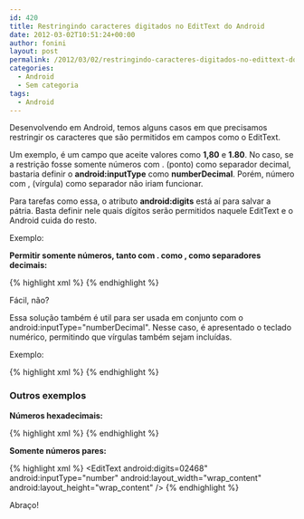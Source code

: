 ```yaml
---
id: 420
title: Restringindo caracteres digitados no EditText do Android
date: 2012-03-02T10:51:24+00:00
author: fonini
layout: post
permalink: /2012/03/02/restringindo-caracteres-digitados-no-edittext-do-android/
categories:
  - Android
  - Sem categoria
tags:
  - Android
---
```

Desenvolvendo em Android, temos alguns casos em que precisamos restringir os caracteres que são permitidos em campos como o EditText. 

Um exemplo, é um campo que aceite valores como **1,80** e **1.80**. No caso, se a restrição fosse somente números com . (ponto) como separador decimal, bastaria definir o **android:inputType** como **numberDecimal**. Porém, número com , (vírgula) como separador não iriam funcionar. 

Para tarefas como essa, o atributo **android:digits** está aí para salvar a pátria. Basta definir nele quais dígitos serão permitidos naquele EditText e o Android cuida do resto. 

Exemplo: 

**Permitir somente números, tanto com . como , como separadores decimais:**

{% highlight xml %}
<EditText android:digits="1234567890.," android:layout_width="wrap_content" android:layout_height="wrap_content" />
{% endhighlight %}

Fácil, não? 

Essa solução também é util para ser usada em conjunto com o android:inputType="numberDecimal". Nesse caso, é apresentado o teclado numérico, permitindo que vírgulas também sejam incluídas. 

Exemplo:

{% highlight xml %} 
<EditText android:digits="1234567890.," android:inputType="numberDecimal" android:layout_width="wrap_content" android:layout_height="wrap_content" />
{% endhighlight %}

### Outros exemplos

**Números hexadecimais:**

{% highlight xml %}
<EditText android:digits="abcdef1234567890" android:layout_width="wrap_content" android:layout_height="wrap_content" />
{% endhighlight %}

**Somente números pares:**

{% highlight xml %}
<EditText android:digits=02468" android:inputType="number" android:layout_width="wrap_content" android:layout_height="wrap_content" />
{% endhighlight %}

Abraço!